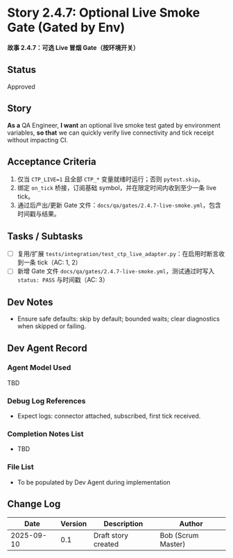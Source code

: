 # Story 2.4.7: Optional Live Smoke Gate (Gated by Env)
**故事 2.4.7：可选 Live 冒烟 Gate（按环境开关）**

## Status
Approved

## Story
**As a** QA Engineer,
**I want** an optional live smoke test gated by environment variables,
**so that** we can quickly verify live connectivity and tick receipt without impacting CI.

## Acceptance Criteria
1. 仅当 `CTP_LIVE=1` 且全部 `CTP_*` 变量就绪时运行；否则 `pytest.skip`。
2. 绑定 `on_tick` 桥接，订阅基础 symbol，并在限定时间内收到至少一条 live tick。
3. 通过后产出/更新 Gate 文件：`docs/qa/gates/2.4.7-live-smoke.yml`，包含时间戳与结果。

## Tasks / Subtasks
- [ ] 复用/扩展 `tests/integration/test_ctp_live_adapter.py`：在启用时断言收到一条 tick（AC: 1, 2）
- [ ] 新增 Gate 文件 `docs/qa/gates/2.4.7-live-smoke.yml`，测试通过时写入 `status: PASS` 与时间戳（AC: 3）

## Dev Notes
- Ensure safe defaults: skip by default; bounded waits; clear diagnostics when skipped or failing.

## Dev Agent Record

### Agent Model Used
TBD

### Debug Log References
- Expect logs: connector attached, subscribed, first tick received.

### Completion Notes List
- TBD

### File List
- To be populated by Dev Agent during implementation

## Change Log
| Date | Version | Description | Author |
|------|---------|-------------|--------|
| 2025-09-10 | 0.1 | Draft story created | Bob (Scrum Master) |
